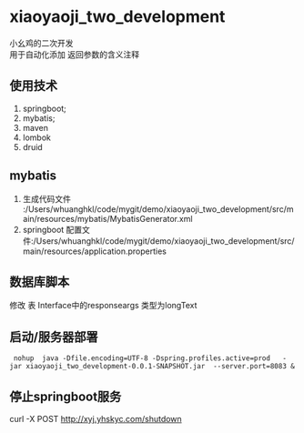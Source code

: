 # xiaoyaoji_two_development
小幺鸡的二次开发   
用于自动化添加 返回参数的含义注释

## 使用技术
1. springboot;
2. mybatis;
3. maven
4. lombok
5. druid

## mybatis
1. 生成代码文件 :/Users/whuanghkl/code/mygit/demo/xiaoyaoji_two_development/src/main/resources/mybatis/MybatisGenerator.xml
2. springboot 配置文件:/Users/whuanghkl/code/mygit/demo/xiaoyaoji_two_development/src/main/resources/application.properties

## 数据库脚本
修改 表 Interface中的responseargs 类型为longText

## 启动/服务器部署

```
 nohup  java -Dfile.encoding=UTF-8 -Dspring.profiles.active=prod   -jar xiaoyaoji_two_development-0.0.1-SNAPSHOT.jar  --server.port=8083 &
```

## 停止springboot服务
curl -X POST  http://xyj.yhskyc.com/shutdown